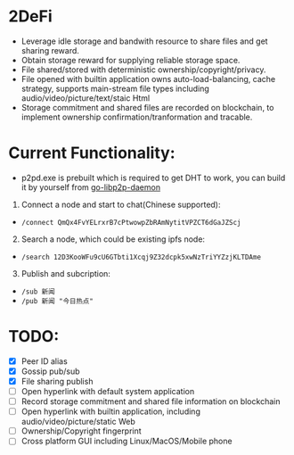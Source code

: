# 2DeFi
- Leverage idle storage and bandwith resource to share files and get sharing reward.
- Obtain storage reward for supplying reliable storage space.
- File shared/stored with deterministic ownership/copyright/privacy.
- File opened with builtin application owns auto-load-balancing, cache strategy, supports main-stream file types including audio/video/picture/text/staic Html
- Storage commitment and shared files are recorded on blockchain, to implement ownership confirmation/tranformation and tracable.  

# Current Functionality:

- p2pd.exe is prebuilt which is required to get DHT to work, you can build it by yourself from [go-libp2p-daemon](https://github.com/libp2p/go-libp2p-daemon)

1. Connect a node and start to chat(Chinese supported):

- `/connect QmQx4FvYELrxrB7cPtwowpZbRAmNytitVPZCT6dGaJZScj`

2. Search a node, which could be existing ipfs node:

- `/search 12D3KooWFu9cU6GTbti1Xcqj9Z32dcpk5xwNzTriYYZzjKLTDAme`

3. Publish and subcription:

- `/sub 新闻`
- `/pub 新闻 "今日热点" `


# TODO:

- [X] Peer ID alias
- [X] Gossip pub/sub
- [X] File sharing publish
- [ ] Open hyperlink with default system application 
- [ ] Record storage commitment and shared file information on blockchain
- [ ] Open hyperlink with builtin application, including audio/video/picture/static Web 
- [ ] Ownership/Copyright fingerprint
- [ ] Cross platform GUI including Linux/MacOS/Mobile phone
